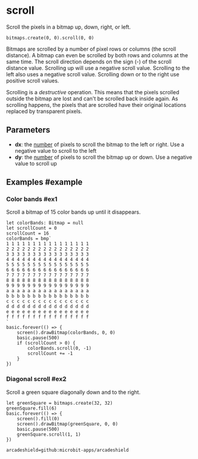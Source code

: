 # scroll

Scroll the pixels in a bitmap up, down, right, or left.

```sig
bitmaps.create(0, 0).scroll(0, 0)
```

Bitmaps are scrolled by a number of pixel rows or columns (the scroll distance). A bitmap can even be scrolled by both rows and columns at the same time. The scroll direction depends on the sign (-) of the scroll distance value. Scrolling up will use a negative scroll value. Scrolling to the left also uses a negative scroll value. Scrolling down or to the right use positive scroll values.

Scrolling is a _destructive_ operation. This means that the pixels scrolled outside the bitmap are lost and can't be scrolled back inside again. As scrolling happens, the pixels that are scrolled have their original locations replaced by transparent pixels.

## Parameters

* **dx**: the [number](/types/number) of pixels to scroll the bitmap to the left or right. Use a negative value to scroll to the left
* **dy**: the [number](/types/number) of pixels to scroll the bitmap up or down. Use a negative value to scroll up

## Examples #example

### Color bands #ex1

Scroll a bitmap of 15 color bands up until it disappears.

```blocks
let colorBands: Bitmap = null
let scrollCount = 0
scrollCount = 16
colorBands = bmp`
1 1 1 1 1 1 1 1 1 1 1 1 1 1 1 1 
2 2 2 2 2 2 2 2 2 2 2 2 2 2 2 2 
3 3 3 3 3 3 3 3 3 3 3 3 3 3 3 3 
4 4 4 4 4 4 4 4 4 4 4 4 4 4 4 4 
5 5 5 5 5 5 5 5 5 5 5 5 5 5 5 5 
6 6 6 6 6 6 6 6 6 6 6 6 6 6 6 6 
7 7 7 7 7 7 7 7 7 7 7 7 7 7 7 7 
8 8 8 8 8 8 8 8 8 8 8 8 8 8 8 8 
9 9 9 9 9 9 9 9 9 9 9 9 9 9 9 9 
a a a a a a a a a a a a a a a a 
b b b b b b b b b b b b b b b b 
c c c c c c c c c c c c c c c c 
d d d d d d d d d d d d d d d d 
e e e e e e e e e e e e e e e e 
f f f f f f f f f f f f f f f f 
`
basic.forever(() => {
    screen().drawBitmap(colorBands, 0, 0)
    basic.pause(500)
    if (scrollCount > 0) {
        colorBands.scroll(0, -1)
        scrollCount += -1
    }
})
```

### Diagonal scroll #ex2

Scroll a green square diagonally down and to the right.

```blocks
let greenSquare = bitmaps.create(32, 32)
greenSquare.fill(6)
basic.forever(() => {
    screen().fill(0)
    screen().drawBitmap(greenSquare, 0, 0)
    basic.pause(500)
    greenSquare.scroll(1, 1)
})
```

```package
arcadeshield=github:microbit-apps/arcadeshield
```
